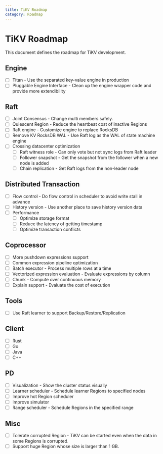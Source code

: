 ```yaml
---
title: TiKV Roadmap
category: Roadmap
---
```


# TiKV Roadmap

This document defines the roadmap for TiKV development.

## Engine
- [ ] Titan - Use the separated key-value engine in production
- [ ] Pluggable Engine Interface - Clean up the engine wrapper code and provide more extendibility

## Raft
- [ ] Joint Consensus - Change multi members safely.
- [ ] Quiescent Region - Reduce the heartbeat cost of inactive Regions
- [ ] Raft engine - Customize engine to replace RocksDB
- [ ] Remove KV RocksDB WAL - Use Raft log as the WAL of state machine engine
- [ ] Crossing datacenter optimization
    - [ ] Raft witness role - Can only vote but not sync logs from Raft leader
    - [ ] Follower snapshot - Get the snapshot from the follower when a new node is added 
    - [ ] Chain replication - Get Raft logs from the non-leader node

## Distributed Transaction 

- [ ] Flow control - Do flow control in scheduler to avoid write stall in advance
- [ ] History version - Use another place to save history version data
- [ ] Performance
    - [ ] Optimize storage format 
    - [ ] Reduce the latency of getting timestamp
    - [ ] Optimize transaction conflicts

## Coprocessor

- [ ] More pushdown expressions support
- [ ] Common expression pipeline optimization 
- [ ] Batch executor - Process multiple rows at a time
- [ ] Vectorized expression evaluation - Evaluate expressions by column
- [ ] Chunk - Compute over continuous memory
- [ ] Explain support - Evaluate the cost of execution

## Tools
- [ ] Use Raft learner to support Backup/Restore/Replication 

## Client
- [ ] Rust
- [ ] Go
- [ ] Java
- [ ] C++

## PD

- [ ] Visualization - Show the cluster status visually
- [ ] Learner scheduler - Schedule learner Regions to specified nodes
- [ ] Improve hot Region scheduler
- [ ] Improve simulator
- [ ] Range scheduler - Schedule Regions in the specified range

## Misc

- [ ] Tolerate corrupted Region - TiKV can be started even when the data in some Regions is corrupted. 
- [ ] Support huge Region whose size is larger than 1 GB.